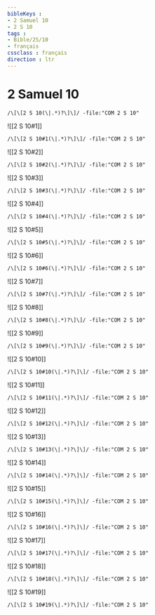```yaml
---
bibleKeys : 
- 2 Samuel 10
- 2 S 10
tags : 
- Bible/2S/10
- français
cssclass : français
direction : ltr
---
```


# 2 Samuel 10

```query
/\[\[2 S 10(\|.*)?\]\]/ -file:"COM 2 S 10"
```



![[2 S 10#1]]

```query
/\[\[2 S 10#1(\|.*)?\]\]/ -file:"COM 2 S 10"
```

![[2 S 10#2]]

```query
/\[\[2 S 10#2(\|.*)?\]\]/ -file:"COM 2 S 10"
```

![[2 S 10#3]]

```query
/\[\[2 S 10#3(\|.*)?\]\]/ -file:"COM 2 S 10"
```

![[2 S 10#4]]

```query
/\[\[2 S 10#4(\|.*)?\]\]/ -file:"COM 2 S 10"
```

![[2 S 10#5]]

```query
/\[\[2 S 10#5(\|.*)?\]\]/ -file:"COM 2 S 10"
```

![[2 S 10#6]]

```query
/\[\[2 S 10#6(\|.*)?\]\]/ -file:"COM 2 S 10"
```

![[2 S 10#7]]

```query
/\[\[2 S 10#7(\|.*)?\]\]/ -file:"COM 2 S 10"
```

![[2 S 10#8]]

```query
/\[\[2 S 10#8(\|.*)?\]\]/ -file:"COM 2 S 10"
```

![[2 S 10#9]]

```query
/\[\[2 S 10#9(\|.*)?\]\]/ -file:"COM 2 S 10"
```

![[2 S 10#10]]

```query
/\[\[2 S 10#10(\|.*)?\]\]/ -file:"COM 2 S 10"
```

![[2 S 10#11]]

```query
/\[\[2 S 10#11(\|.*)?\]\]/ -file:"COM 2 S 10"
```

![[2 S 10#12]]

```query
/\[\[2 S 10#12(\|.*)?\]\]/ -file:"COM 2 S 10"
```

![[2 S 10#13]]

```query
/\[\[2 S 10#13(\|.*)?\]\]/ -file:"COM 2 S 10"
```

![[2 S 10#14]]

```query
/\[\[2 S 10#14(\|.*)?\]\]/ -file:"COM 2 S 10"
```

![[2 S 10#15]]

```query
/\[\[2 S 10#15(\|.*)?\]\]/ -file:"COM 2 S 10"
```

![[2 S 10#16]]

```query
/\[\[2 S 10#16(\|.*)?\]\]/ -file:"COM 2 S 10"
```

![[2 S 10#17]]

```query
/\[\[2 S 10#17(\|.*)?\]\]/ -file:"COM 2 S 10"
```

![[2 S 10#18]]

```query
/\[\[2 S 10#18(\|.*)?\]\]/ -file:"COM 2 S 10"
```

![[2 S 10#19]]

```query
/\[\[2 S 10#19(\|.*)?\]\]/ -file:"COM 2 S 10"
```

